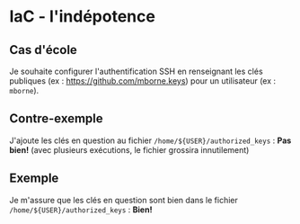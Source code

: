 # IaC - l'indépotence

## Cas d'école

Je souhaite configurer l'authentification SSH en renseignant les clés publiques (ex : https://github.com/mborne.keys) pour un utilisateur (ex : `mborne`).

## Contre-exemple

J'ajoute les clés en question au fichier `/home/${USER}/authorized_keys` : **Pas bien!** (avec plusieurs exécutions, le fichier grossira innutilement)

## Exemple

Je m'assure que les clés en question sont bien dans le fichier `/home/${USER}/authorized_keys` : **Bien!**










